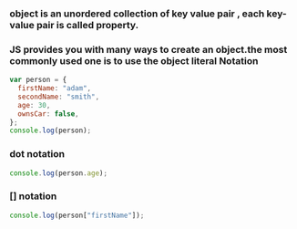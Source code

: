 ### object is an unordered collection of key value pair , each key-value pair is called property.

### JS provides you with many ways to create an object.the most commonly used one is to use the object literal Notation

```js
var person = {
  firstName: "adam",
  secondName: "smith",
  age: 30,
  ownsCar: false,
};
console.log(person);
```

### dot notation

```js
console.log(person.age);
```

### [] notation

```js
console.log(person["firstName"]);
```
